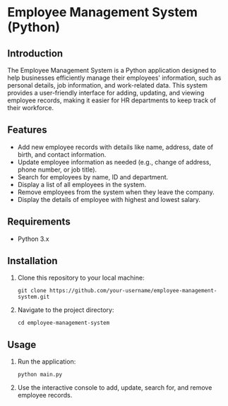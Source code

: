 # Employee Management System (Python)

## Introduction

The Employee Management System is a Python application designed to help businesses efficiently manage their employees' information, such as personal details, job information, and work-related data. This system provides a user-friendly interface for adding, updating, and viewing employee records, making it easier for HR departments to keep track of their workforce.

## Features

- Add new employee records with details like name, address, date of birth, and contact information.
- Update employee information as needed (e.g., change of address, phone number, or job title).
- Search for employees by name, ID and department.
- Display a list of all employees in the system.
- Remove employees from the system when they leave the company.
- Display the details of employee with highest and lowest salary.

## Requirements

- Python 3.x

## Installation

1. Clone this repository to your local machine:

   ```
   git clone https://github.com/your-username/employee-management-system.git
   ```

2. Navigate to the project directory:

   ```
   cd employee-management-system
   ```

## Usage

1. Run the application:

   ```
   python main.py
   ```

2. Use the interactive console to add, update, search for, and remove employee records.

